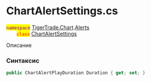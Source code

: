 
# ChartAlertSettings.cs
<mark style="color:purple;">`namespace`</mark> [TigerTrade.Chart](../../../TigerTrade.Chart.md).[Alerts](../../../TigerTrade.Chart/Alerts.md)  
&nbsp;&nbsp;&nbsp;&nbsp;&nbsp;&nbsp;&nbsp;<mark style="color:red;">`class`</mark> [ChartAlertSettings](../ChartAlertSettings.cs.md)

Описание

### Синтаксис
```csharp
public ChartAlertPlayDuration Duration { get; set; }
```
